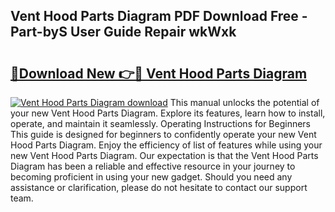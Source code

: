## Vent Hood Parts Diagram PDF Download Free - Part-byS User Guide Repair wkWxk

# <h2><a href="http://dflreeq.blite.top/?on=Vent+Hood+Parts+Diagram">🔗Download New 👉🔴 Vent Hood Parts Diagram</a></h2>

[![Vent Hood Parts Diagram download](https://i.imgur.com/lujVjoI.png)](http://dflreeq.blite.top/?on=Vent+Hood+Parts+Diagram)
This manual unlocks the potential of your new Vent Hood Parts Diagram. Explore its features, learn how to install, operate, and maintain it seamlessly. Operating Instructions for Beginners This guide is designed for beginners to confidently operate your new Vent Hood Parts Diagram. Enjoy the efficiency of list of features while using your new Vent Hood Parts Diagram. Our expectation is that the Vent Hood Parts Diagram has been a reliable and effective resource in your journey to becoming proficient in using your new gadget. Should you need any assistance or clarification, please do not hesitate to contact our support team.
